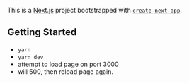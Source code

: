 This is a [Next.js](https://nextjs.org/) project bootstrapped with [`create-next-app`](https://github.com/vercel/next.js/tree/canary/packages/create-next-app).

## Getting Started
 - `yarn`
 - `yarn dev`
 - attempt to load page on port 3000
 - will 500, then reload page again. 
